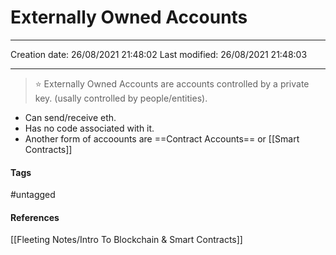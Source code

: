 # Externally Owned Accounts
---

Creation date: 26/08/2021 21:48:02
Last modified: 26/08/2021 21:48:03

---

> ⭐  Externally Owned Accounts are accounts controlled by a private key. (usally controlled by people/entities).

- Can send/receive eth.
- Has no code associated with it.
- Another form of accoounts are ==Contract Accounts== or [[Smart Contracts]]


#### Tags
#untagged

#### References
[[Fleeting Notes/Intro To Blockchain & Smart Contracts]]



 




